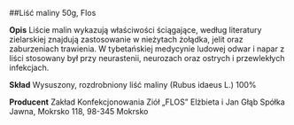 ##Liść maliny 50g, Flos

**Opis** Liście malin wykazują właściwości ściągające, według literatury zielarskiej znajdują zastosowanie w nieżytach żołądka, jelit oraz zaburzeniach trawienia. W tybetańskiej medycynie ludowej odwar i napar z liści stosowany był przy neurastenii, neurozach oraz ostrych i przewlekłych infekcjach.

**Skład** Wysuszony, rozdrobniony liść maliny (Rubus idaeus L.) 100%

**Producent** Zakład Konfekcjonowania Ziół „FLOS” Elżbieta i Jan Głąb Spółka Jawna, Mokrsko 118, 98-345 Mokrsko